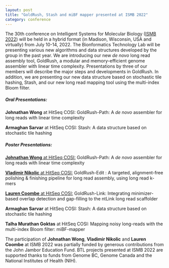 ```yaml
---  
layout: post  
title: "GoldRush, Stash and miBF mapper presented at ISMB 2022"  
category: conference  
---  
```


The 30th conference on Intelligent Systems for Molecular Biology ([ISMB 2022](https://www.iscb.org/ismb2022)) will be held in a hybrid format (in Madison, Wisconsin, USA and virtually) from July 10-14, 2022. The Bionformatics Technology Lab will be presenting various new algorithms and data structures developed by the group in the past year. We are introducing our new <i>de novo</i> long read assembly tool, GoldRush, a modular and memory-efficient genome assembler with linear time complexity. Presentations by three of our members will describe the major steps and developments in GoldRush. In addition, we are presenting our new data structure based on stochastic tile hashing, Stash, and our new long read mapping tool using the multi-index Bloom filter.

##### Oral Presentations:
<strong>Johnathan Wong</strong> at HitSeq COSI: GoldRush-Path: A <i>de novo</i> assembler for long reads with linear time complexity

<strong>Armaghan Sarvar</strong> at HitSeq COSI: Stash: A data structure based on stochastic tile hashing

##### Poster Presentations:
[<strong>Johnathan Wong</strong> at HitSeq COSI:](http://www.birollab.ca/assets/posts/WongJohnathan_HitSeq_ISMB2022_goldrush.pdf) GoldRush-Path: A <i>de novo</i> assembler for long reads with linear time complexity

[<strong>Vladimir Nikolic</strong> at HitSeq COSI:](http://www.birollab.ca/assets/posts/NikolicVladimir_HitSeq_ISMB2022_goldrush-edit.pdf) GoldRush-Edit : A targeted, alignment-free polishing & finishing pipeline for long read assembly, using long read k-mers

[<strong>Lauren Coombe</strong> at HitSeq COSI:](http://www.birollab.ca/assets/posts/CoombeLauren_HitSeq_ISMB2022_goldrush-link.pdf) GoldRush-Link: Integrating minimizer-based overlap detection and gap-filling to the ntLink long read scaffolder

<strong>Armaghan Sarvar</strong> at HitSeq COSI: Stash: A data structure based on stochastic tile hashing

<strong>Talha Murathan Goktas</strong> at HitSeq COSI: Mapping noisy long-reads with the multi-index Bloom filter: miBF-mapper


The participation of <strong>Johnathan Wong</strong>, <strong>Vladimir Nikolic</strong> and <strong>Lauren Coombe</strong> at ISMB 2022 was partially funded by generous contributions from the John Jambor Education Fund. BTL projects presented at ISMB 2022 are supported thanks to funds from Genome BC, Genome Canada and the National Institutes of Health (NIH).

